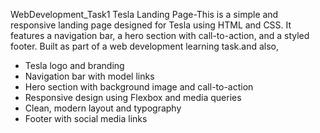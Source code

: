  WebDevelopment_Task1
 Tesla Landing Page-This is a simple and responsive landing page designed for Tesla using HTML and CSS. It features a navigation bar, a hero section with call-to-action, and a styled footer. Built as part of a web development learning task.and also,

   - Tesla logo and branding
   - Navigation bar with model links
   - Hero section with background image and call-to-action
   - Responsive design using Flexbox and media queries
   - Clean, modern layout and typography
   - Footer with social media links
